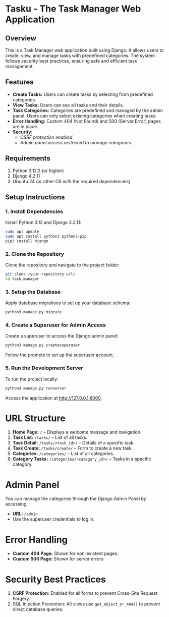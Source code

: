 # Tasku - The Task Manager Web Application

## Overview
This is a Task Manager web application built using Django. It allows users to create, view, and manage tasks with predefined categories. The system follows security best practices, ensuring safe and efficient task management.

## Features
- **Create Tasks:** Users can create tasks by selecting from predefined categories.
- **View Tasks:** Users can see all tasks and their details.
- **Task Categories:** Categories are predefined and managed by the admin panel. Users can only select existing categories when creating tasks.
- **Error Handling:** Custom 404 (Not Found) and 500 (Server Error) pages are in place.
- **Security:**
    - *CSRF protection enabled.*
    - *Admin panel access restricted to manage categories.*

## Requirements
1. Python 3.12.3 (or higher)
2. Django 4.2.11
3. Ubuntu 24 (or other OS with the required dependencies)

## Setup Instructions

### 1. Install Dependencies
Install Python 3.12 and Django 4.2.11:

```bash
sudo apt update
sudo apt install python3 python3-pip
pip3 install django
```
### 2. Clone the Repository
Clone the repository and navigate to the project folder:
```bash
git clone <your-repository-url>
cd task_manager
```

### 3. Setup the Database
Apply database migrations to set up your database schema:

```bash
python3 manage.py migrate
```
### 4. Create a Superuser for Admin Access
Create a superuser to access the Django admin panel:

```bash
python3 manage.py createsuperuser
```

Follow the prompts to set up the superuser account.

### 5. Run the Development Server
To run the project locally:

```bash
python3 manage.py runserver
```
Access the application at http://127.0.0.1:8000.

# URL Structure
1. **Home Page:** `/` – Displays a welcome message and navigation.
2. **Task List:** `/tasks/` – List of all tasks.
3. **Task Detail:** `/tasks/<task_id>/` – Details of a specific task.
4. **Task Create:** `/tasks/create/` – Form to create a new task.
5. **Categories:** `/categories/` – List of all categories.
6. **Category Tasks:** `/categories/<category_id>/` – Tasks in a specific category.

# Admin Panel
You can manage the categories through the Django Admin Panel by accessing:

- **URL:** `/admin`
- Use the superuser credentials to log in.

# Error Handling
- **Custom 404 Page:** Shown for non-existent pages.
- **Custom 500 Page:** Shown for server errors.

# Security Best Practices
1. **CSRF Protection:** Enabled for all forms to prevent Cross-Site Request Forgery.
2. SQL Injection Prevention: All views use `get_object_or_404()` to prevent direct database queries.
